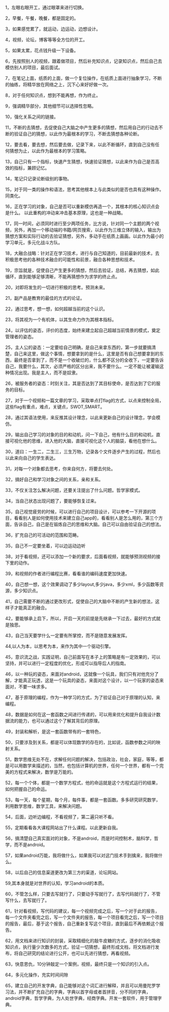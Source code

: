 1，左眼右眼开工，通过眼罩来进行切换。    

2，早餐，午餐，晚餐，都是固定的。   

3，如果感觉累了，就运动，边运动，边想设计。    

4，视频，论坛，博客等等全方位的开工。    

5，如果太累，花点钱升级一下设备。     

6，先按照别人的视频，跟着做项目，然后补充知识点，记录知识点，然后自己去模仿别人的项目，最后面试。        

7，在笔记上面，纸质的上面，做一个复位操作，在纸质上面进行抽象学习，不断的抽练，将精华放在网络之上，沉下心来好好做一次。    

8，对于任何知识点，想到不能再想，作为终止。     

9，强调精华部分，其他细节可以选择性忽略。      

10，强化关系之间的链接。    

11，不断的去猜想，去促使自己大脑之中产生更多的猜想，然后用自己的行动去不断的验证自己的猜想，以此作为最根本的学习，不断去猜想各种论断。    

12，要去看，要去想，然后要去做，记录下来，以此不断循环，直到自己没有任何猜想为止，以此作为最根本的学习策略。     

13，自己只有一个指标，快速产生猜想，快速验证猜想，以此来作为自己是否高效的指标，兼顾记忆。

14，笔记只记录论断级别的事物。  

15，对于同一类的操作和语法，思考其他根本上与此类似的是否也具有这种操作。同类化。     

16，正在学习的对象，自己是否可以重新模仿再造一个，其根本的核心知识点会是什么。 以此重构的冲动来冲击基本原理，这也是一种战略。       

17，同一时间，必须同时进行至少两项任务，比方说，针对同一个主题的两个视频，另外，再加一个移动端的书籍/网页搜索，以此作为三维立体的输入，输出为猜想方案和实际行动的去验证猜想，另外，多动手在纸质上画画。以此作为最小的学习单元，多元化战斗方队。    

18，大融合战略：针对正在学习技术，进行与自己知道的，目前最新的技术，去积极思考他的各种技术融合的可能性和前景，融合各种思想和技术。   

19，宗旨就是，促使自己产生更多的猜想，然后去验证，总结，再去猜想，如此循环，直到能够足够清晰，不能再猜想作为求学的终止点。     

20，对即将发生的一切进行积极的思考。预测未来。

21，副产品是教育的最佳的方式的论证。    

22，通过思考，想一想，如何超越当前的这个认识。   

23，将其视为一个有机体，以其生命力作为其根本指标。    

24，以评估的姿态，评价的态度，始终来建立起自己超越当前情景的模式，奠定管理者的姿态。    

25，主人公的姿态：一定要给自己明确，是自己来拿东西的，第一步就要搞清楚，自己来这里，做这个事情，想要拿到的是什么，这里是否有自己想要拿到的东西，最终是否拿到了，而不是一个收破烂的，什么都不区分的全收下，一定要告诉自己，我要什么，其次，必须严格的区分出来，我不要什么。一定不能让被灌输这种情况出现。我是主人，而不是奴隶。           

26，被服务者的姿态：时刻关注，其是否达到了其目标使命，是否达到了它的服务的目标。   

27，对于一个视频和一篇文章的学习，采取单点打flag的方式，以点来控制全局，这些flag有重点，难点，关键点，SWOT,SMART。     

28，通过其语法使用，来反推其设计理念，以此来更新自己的设计理念，学会模仿。    

29，输出自己学习的对象的目的和动机，问一下自己，他有什么目的和动机，直接可视化他的思维，进入他的大脑，直接可视化这个人的脑袋，看他在想什么。     

30，道曰：一生二，二生三，三生万物，记录各个文件逐步产生的过程，然后也以此来向自己的学生表达。  

31，对每一个对象都去思考，你来自何方，将要去何处。    

32，搞好自己和学习对象之间的关系，亲和关系。    

33，不仅关注怎么解决问题，还要关注提出了什么问题。哲学家模式。     

34，当自己状态出现问题了，要能够恢复过来。    

35，自己视觉疲劳的时候，可以进行自己的项目设计，可以参考一下开源的项目，看看别人是如何使用技术来建立自己app的，看看别人是怎么用的，第三个方面，告诉自己，自己是在锻炼自己的思维和大脑。自己可以自由验证自己的想法。

36，扩充自己的可活动的范围和范畴。    

35，自己不一定要坐着，可以边运动边听    

38，对于看视频，还可以添加一个新的要求，后面看视频，就能够预测视频的接下里的动作。    

39，和视频的作者进行编程比赛，看看谁的编码速度更加快速。  

40，自己想一想，这个效果调动了多少layout,多少java，多少xml，多少函数等资源，多少知识点。    

41，自己需要不断的通过更改形式，促使自己的大脑中不断的产生新的想法，这样子才能真正的融合。     

42，要能够承上启下，所以，开启一天的前提是先继承一下过去，最好的方式就是独思。    

43，自己当天要学什么一定要有所掌控，而不是随意发展发挥。    

44,以人为本，以思考为本，来作为其中一个驱动引擎。     

45，意识流之战，实践证明，自己前面写在本子上的策略是有一定效果的，可以坚持，并可以进行一定程度的优化，形成可以指导后人的指南。     

46，以一种玩的姿态，来面对android，这就像一个玩具，我们只有对他充分了解，才能真正玩透，这是一个玩具的姿态，来面对这个设计，以一个玩家的姿态来面对，不要一味求多。      

47，基于原理的编程，作为一种学习的方式，为了验证自己对于原理的认知，来编程。

48，数据是如何在这一套函数之间进行传递的，可以用来优化和提升自我设计数据流的能力，也可以通过这个了解其背后的原理。      

49，封装和解析，是这一套函数带有的一套特色，

50，只要涉及到关系，都是可以体现数学的存在的，比如说，函数参数之间的映射关系。     

51，数学思维无处不在，求解任何问题的解决，包括政治，社会，家庭，等等，都是可以用数学来描述的，当然，也包括计算机的世界，任何一个世界，都有一个完美的方程式来解决，数学是万能的。      

52，每一个个体，都是一个数学方程式，他的命运就是这个方程式运行的结果，如何把握自己的命运。    

53，每一天，每个星期，每个月，每件事，都是一套函数。多多研究研究数学，利用数学思维，数学工具，来解决问题。      

54，后面，边听边编程，不看视频了，第二遍只听不看。     

55，定期看看各大课程网站出了什么课程。以此更新自我。     

56，搞清楚自己真实面对的对象，不是android，而是时间控制术，脑科学，哲学，而不是android。    

57，如果android万能，我将做什么，如果我可以对这门技术手到擒来，我将做什么。     

58，以后自己的信息渠道更改为第三方的渠道，论坛网站。     

59,其本身就是对世界的认知，学习android的本质。     

60，不管怎么样，只要去写就行了，只要动手写就行了，去写代码就行了，不管写什么，去写就行了。

61，针对看视频，写代码的建议，每一个视频完成之后，写一个对于此的报告，每一个文件夹看完之后，写一个文件夹的报告，每一个项目看完之后，写一个项目的报告，最后，基于这个报告，自己重新复写这个项目，直到最后不再依赖这个报告。

62，用文档来进行知识的封装，采取精细化的敲牛皮糖的方式，逐步的消化吸收知识点，执行量少次数多的方式，验证一切猜想，最终形成文档，将文档进行发布，将自己研究的结论进行公开，也可以先进行猜想，再看视频。     

63，快意恩仇，10分钟敲定一个案例，视频，最终只是一个知识的引入点。   

64，多元化操作，充实时间间隙    

65，建立自己的开发字典，自己能够对这个词汇进行解释，并且可以用曼陀罗学习法，并不断扩充自己的字典，字典以首字母或者首拼音，分不同的字典，android字典，哲学字典，为人处世字典，经商字典。开发一套软件，用于管理字典。       

